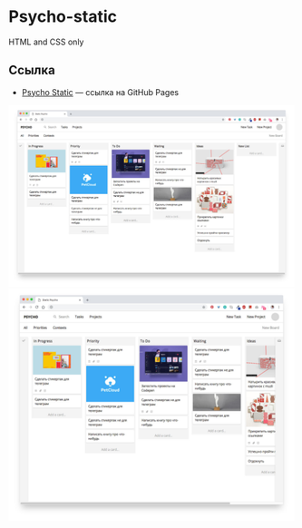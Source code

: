 # Psycho-static
HTML and CSS only

## Ссылка
* [Psycho Static](https://meownized.github.io/Psycho-static) — ссылка на GitHub Pages

![alt text](https://raw.githubusercontent.com/meownized/Psycho-static/master/images/example1.jpg)
![alt text](https://raw.githubusercontent.com/meownized/Psycho-static/master/images/example2.jpg)

